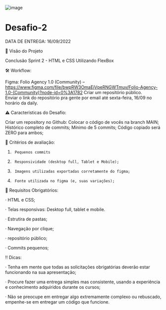 ![image](https://user-images.githubusercontent.com/82420437/195207626-8db9b984-807e-4976-b4fd-7032adf9ca52.png)
# Desafio-2

DATA DE ENTREGA: 16/09/2022

🎯 Visão do Projeto

Conclusão Sprint 2 - HTML e CSS
Utilizando FlexBox

🛠 Workflow:   

Figma: Folio Agency 1.0 (Community) – https://www.figma.com/file/bwpRW3OmaEjVpeRNGWTmuv/Folio-Agency-1.0-(Community)?node-id=0%3A1782
Criar um repositório público.  
Enviar o link do repositório pra gente por email até sexta-feira, 16/09 no horário da daily.  
 
⚠️ Características do Desafio:  

Criar um repository no Github: 
Colocar o código de vocês na branch MAIN; 
Histórico completo de commits; 
Mínimo de 5 commits; 
Código copiado será ZERO para ambos; 
 

 

👀 Critérios de avaliação:  

1.      Pequenos commits 

2.      Responsividade (desktop full, Tablet e Mobile); 

3.      Imagens utilizadas exportadas corretamente do figma; 

4.      Fonte utilizada no figma (e, suas variações); 

 

🔑 Requisitos Obrigatórios:   

·         HTML e CSS;  

·         Telas responsivas: Desktop full, tablet e mobile.

·         Estrutira de pastas;  

·         Navegação por clique;  

·         repositório público;  

·         Commits pequenos;  

 

‼️ Dicas:   

·         Tenha em mente que todas as solicitações obrigatórias deverão estar funcionando na sua apresentação; 

·         Procure fazer uma entrega simples mas consistente, usando a experiência e conhecimento adquiridos durante os cursos;  

·         Não se preocupe em entregar algo extremamente complexo ou rebuscado, empenhe-se em entregar um código que funcione.  

